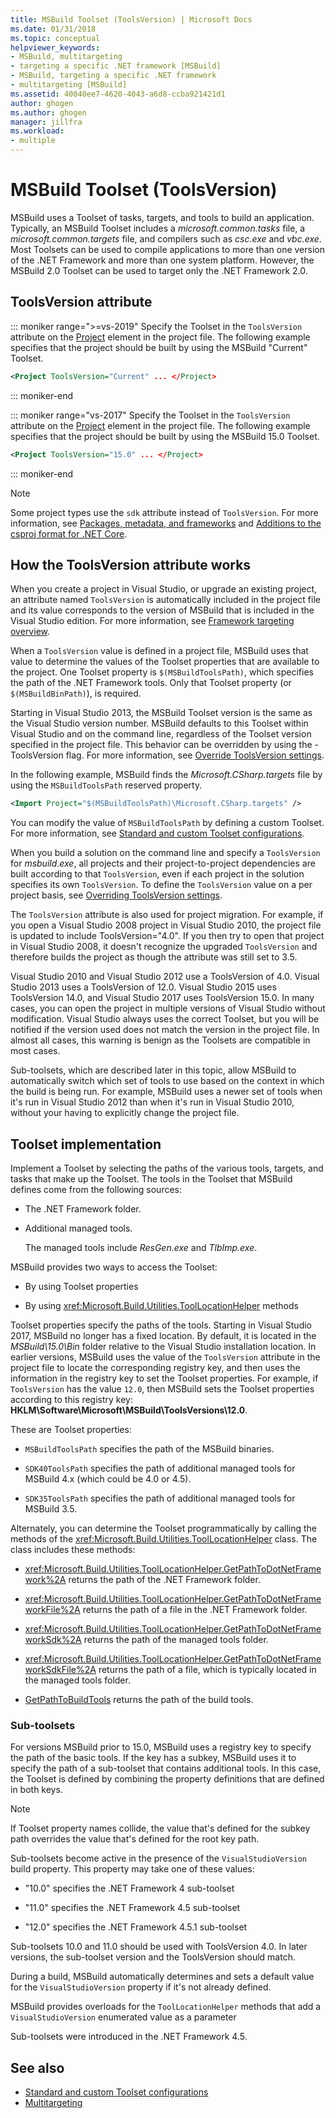 ```yaml
---
title: MSBuild Toolset (ToolsVersion) | Microsoft Docs
ms.date: 01/31/2018
ms.topic: conceptual
helpviewer_keywords:
- MSBuild, multitargeting
- targeting a specific .NET framework [MSBuild]
- MSBuild, targeting a specific .NET framework
- multitargeting [MSBuild]
ms.assetid: 40040ee7-4620-4043-a6d8-ccba921421d1
author: ghogen
ms.author: ghogen
manager: jillfra
ms.workload:
- multiple
---
```

# MSBuild Toolset (ToolsVersion)

MSBuild uses a Toolset of tasks, targets, and tools to build an application. Typically, an MSBuild Toolset includes a *microsoft.common.tasks* file, a *microsoft.common.targets* file, and compilers such as *csc.exe* and *vbc.exe*. Most Toolsets can be used to compile applications to more than one version of the .NET Framework and more than one system platform. However, the MSBuild 2.0 Toolset can be used to target only the .NET Framework 2.0.

## ToolsVersion attribute

::: moniker range=">=vs-2019"
 Specify the Toolset in the `ToolsVersion` attribute on the [Project](../msbuild/project-element-msbuild.md) element in the project file. The following example specifies that the project should be built by using the MSBuild "Current" Toolset.

```xml
<Project ToolsVersion="Current" ... </Project>
```

::: moniker-end

::: moniker range="vs-2017"
 Specify the Toolset in the `ToolsVersion` attribute on the [Project](../msbuild/project-element-msbuild.md) element in the project file. The following example specifies that the project should be built by using the MSBuild 15.0 Toolset.

```xml
<Project ToolsVersion="15.0" ... </Project>
```

::: moniker-end

> [!NOTE]
> Some project types use the `sdk` attribute instead of `ToolsVersion`. For more information, see [Packages, metadata, and frameworks](/dotnet/core/packages) and [Additions to the csproj format for .NET Core](/dotnet/core/tools/csproj).

## How the ToolsVersion attribute works

 When you create a project in Visual Studio, or upgrade an existing project, an attribute named `ToolsVersion` is automatically included in the project file and its value corresponds to the version of MSBuild that is included in the Visual Studio edition. For more information, see [Framework targeting overview](../ide/visual-studio-multi-targeting-overview.md).

 When a `ToolsVersion` value is defined in a project file, MSBuild uses that value to determine the values of the Toolset properties that are available to the project. One Toolset property is `$(MSBuildToolsPath)`, which specifies the path of the .NET Framework tools. Only that Toolset property (or `$(MSBuildBinPath)`), is required.

 Starting in Visual Studio 2013, the MSBuild Toolset version is the same as the Visual Studio version number. MSBuild defaults to this Toolset within Visual Studio and on the command line, regardless of the Toolset version specified in the project file.  This behavior can be overridden by using the -ToolsVersion flag. For more information, see [Override ToolsVersion settings](../msbuild/overriding-toolsversion-settings.md).

 In the following example, MSBuild finds the *Microsoft.CSharp.targets* file by using the `MSBuildToolsPath` reserved property.

```xml
<Import Project="$(MSBuildToolsPath)\Microsoft.CSharp.targets" />
```

 You can modify the value of `MSBuildToolsPath` by defining a custom Toolset. For more information, see [Standard and custom Toolset configurations](../msbuild/standard-and-custom-toolset-configurations.md).

 When you build a solution on the command line and specify a `ToolsVersion` for *msbuild.exe*, all projects and their project-to-project dependencies are built according to that `ToolsVersion`, even if each project in the solution specifies its own `ToolsVersion`. To define the `ToolsVersion` value on a per project basis, see [Overriding ToolsVersion settings](../msbuild/overriding-toolsversion-settings.md).

 The `ToolsVersion` attribute is also used for project migration. For example, if you open a Visual Studio 2008 project in Visual Studio 2010, the project file is updated to include ToolsVersion="4.0". If you then try to open that project in Visual Studio 2008, it doesn't recognize the upgraded `ToolsVersion` and therefore builds the project as though the attribute was still set to 3.5.

 Visual Studio 2010 and Visual Studio 2012 use a ToolsVersion of 4.0. Visual Studio 2013 uses a ToolsVersion of 12.0. Visual Studio 2015 uses ToolsVersion 14.0, and Visual Studio 2017 uses ToolsVersion 15.0. In many cases, you can open the project in multiple versions of Visual Studio without modification. Visual Studio always uses the correct Toolset, but you will be notified if the version used does not match the version in the project file. In almost all cases, this warning is benign as the Toolsets are compatible in most cases.

 Sub-toolsets, which are described later in this topic, allow MSBuild to automatically switch which set of tools to use based on the context in which the build is being run. For example, MSBuild uses a newer set of tools when it's run in Visual Studio 2012 than when it's run in Visual Studio 2010, without your having to explicitly change the project file.

## Toolset implementation

 Implement a Toolset by selecting the paths of the various tools, targets, and tasks that make up the Toolset. The tools in the Toolset that MSBuild defines come from the following sources:

- The .NET Framework folder.

- Additional managed tools.

  The managed tools include *ResGen.exe* and *TlbImp.exe*.

MSBuild provides two ways to access the Toolset:

- By using Toolset properties

- By using <xref:Microsoft.Build.Utilities.ToolLocationHelper> methods

Toolset properties specify the paths of the tools. Starting in Visual Studio 2017, MSBuild no longer has a fixed location. By default, it is located in the *MSBuild\15.0\Bin* folder relative to the Visual Studio installation location. In earlier versions, MSBuild uses the value of the `ToolsVersion` attribute in the project file to locate the corresponding registry key, and then uses the information in the registry key to set the Toolset properties. For example, if `ToolsVersion` has the value `12.0`, then MSBuild sets the Toolset properties according to this registry key: **HKLM\Software\Microsoft\MSBuild\ToolsVersions\12.0**.

 These are Toolset properties:

- `MSBuildToolsPath` specifies the path of the MSBuild binaries.

- `SDK40ToolsPath` specifies the path of additional managed tools for MSBuild 4.x (which could be 4.0 or 4.5).

- `SDK35ToolsPath` specifies the path of additional managed tools for MSBuild 3.5.

Alternately, you can determine the Toolset programmatically by calling the methods of the <xref:Microsoft.Build.Utilities.ToolLocationHelper> class. The class includes these methods:

- <xref:Microsoft.Build.Utilities.ToolLocationHelper.GetPathToDotNetFramework%2A> returns the path of the .NET Framework folder.

- <xref:Microsoft.Build.Utilities.ToolLocationHelper.GetPathToDotNetFrameworkFile%2A> returns the path of a file in the .NET Framework folder.

- <xref:Microsoft.Build.Utilities.ToolLocationHelper.GetPathToDotNetFrameworkSdk%2A> returns the path of the managed tools folder.

- <xref:Microsoft.Build.Utilities.ToolLocationHelper.GetPathToDotNetFrameworkSdkFile%2A> returns the path of a file, which is typically located in the managed tools folder.

- [GetPathToBuildTools](/previous-versions/visualstudio/visual-studio-2013/dn251121(v=vs.121)) returns the path of the build tools.

### Sub-toolsets

 For versions MSBuild prior to 15.0, MSBuild uses a registry key to specify the path of the basic tools. If the key has a subkey, MSBuild uses it to specify the path of a sub-toolset that contains additional tools. In this case, the Toolset is defined by combining the property definitions that are defined in both keys.

> [!NOTE]
> If Toolset property names collide, the value that's defined for the subkey path overrides the value that's defined for the root key path.

 Sub-toolsets become active in the presence of the `VisualStudioVersion` build property. This property may take one of these values:

- "10.0" specifies the .NET Framework 4 sub-toolset

- "11.0" specifies the .NET Framework 4.5 sub-toolset

- "12.0" specifies the .NET Framework 4.5.1 sub-toolset

Sub-toolsets 10.0 and 11.0 should be used with ToolsVersion 4.0. In later versions, the sub-toolset version and the ToolsVersion should match.

During a build, MSBuild automatically determines and sets a default value for the `VisualStudioVersion` property if it's not already defined.

MSBuild provides overloads for the `ToolLocationHelper` methods that add a `VisualStudioVersion` enumerated value as a parameter

Sub-toolsets were introduced in the .NET Framework 4.5.

## See also

- [Standard and custom Toolset configurations](../msbuild/standard-and-custom-toolset-configurations.md)
- [Multitargeting](../msbuild/msbuild-multitargeting-overview.md)
